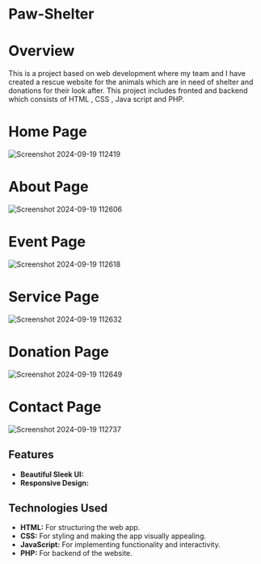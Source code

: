 # Paw-Shelter
# Overview
This is a project based on web development where my team and I have created a rescue website for the animals which are in need of shelter and donations for their look after. This project includes fronted and backend which consists of HTML , CSS , Java script and PHP.

#  Home Page
![Screenshot 2024-09-19 112419](https://github.com/user-attachments/assets/6698292d-fa90-4f9a-b762-1074c2798090)

# About Page
![Screenshot 2024-09-19 112606](https://github.com/user-attachments/assets/deea480e-655b-4da8-851b-46178c636131)

# Event Page
![Screenshot 2024-09-19 112618](https://github.com/user-attachments/assets/eb2188c2-3a9b-476d-88a1-2309d85fbe89)

# Service Page
![Screenshot 2024-09-19 112632](https://github.com/user-attachments/assets/41428909-757c-4cfe-ba57-abafc24ae801)

# Donation Page
![Screenshot 2024-09-19 112649](https://github.com/user-attachments/assets/9d1d450b-1857-4898-bb97-47eaddf7545d)

# Contact Page
![Screenshot 2024-09-19 112737](https://github.com/user-attachments/assets/5895b39c-842b-4fe3-aa4f-b08ac1e17074)

## Features

- **Beautiful Sleek UI:** 
- **Responsive Design:** 

## Technologies Used

- **HTML:** For structuring the web app.
- **CSS:** For styling and making the app visually appealing.
- **JavaScript:** For implementing functionality and interactivity.
- **PHP:** For backend of the website.
